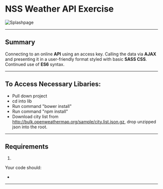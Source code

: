 # NSS Weather API Exercise

![Splashpage]()

<hr>

## Summary
Connecting to an online **API** using an access key. Calling the data via **AJAX** and presenting it in a user-friendly format styled with basic **SASS CSS**. Continued use of **ES6** syntax.

<hr>

## To Access Necessary Libaries:
 - Pull down project
 - cd into lib
 - Run command "bower install"
 - Run command "npm install"
 - Download city list from http://bulk.openweathermap.org/sample/city.list.json.gz, drop unzipped json into the root.


<hr>

## Requirements
1. 

Your code should:

 - 

<hr>
